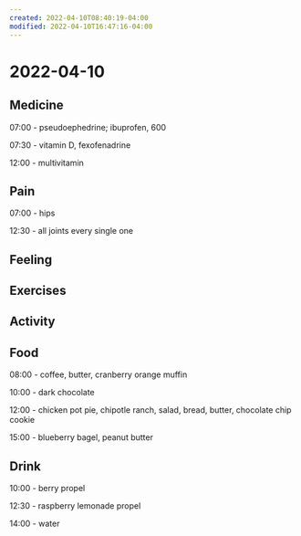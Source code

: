 ```yaml
---
created: 2022-04-10T08:40:19-04:00
modified: 2022-04-10T16:47:16-04:00
---
```


# 2022-04-10

## Medicine

07:00 - pseudoephedrine; ibuprofen, 600

07:30 - vitamin D, fexofenadrine

12:00 - multivitamin


## Pain

07:00 - hips

12:30 - all joints every single one


## Feeling


## Exercises


## Activity


## Food

08:00 - coffee, butter, cranberry orange muffin

10:00 - dark chocolate

12:00 - chicken pot pie, chipotle ranch, salad, bread, butter, chocolate chip cookie

15:00 - blueberry bagel, peanut butter

## Drink

10:00 - berry propel

12:30 - raspberry lemonade propel

14:00 - water
